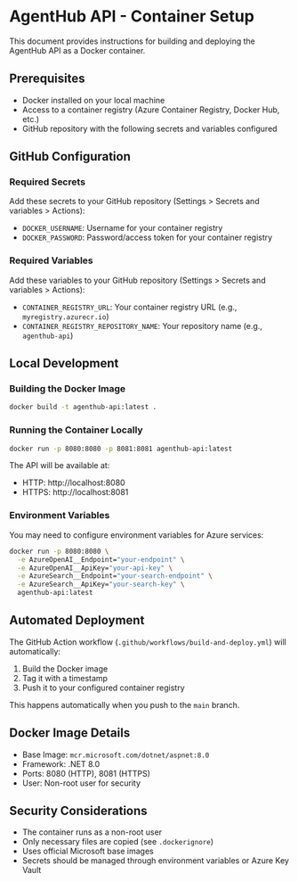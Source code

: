 # AgentHub API - Container Setup

This document provides instructions for building and deploying the AgentHub API as a Docker container.

## Prerequisites

- Docker installed on your local machine
- Access to a container registry (Azure Container Registry, Docker Hub, etc.)
- GitHub repository with the following secrets and variables configured

## GitHub Configuration

### Required Secrets
Add these secrets to your GitHub repository (Settings > Secrets and variables > Actions):

- `DOCKER_USERNAME`: Username for your container registry
- `DOCKER_PASSWORD`: Password/access token for your container registry

### Required Variables
Add these variables to your GitHub repository (Settings > Secrets and variables > Actions):

- `CONTAINER_REGISTRY_URL`: Your container registry URL (e.g., `myregistry.azurecr.io`)
- `CONTAINER_REGISTRY_REPOSITORY_NAME`: Your repository name (e.g., `agenthub-api`)

## Local Development

### Building the Docker Image
```bash
docker build -t agenthub-api:latest .
```

### Running the Container Locally
```bash
docker run -p 8080:8080 -p 8081:8081 agenthub-api:latest
```

The API will be available at:
- HTTP: http://localhost:8080
- HTTPS: http://localhost:8081

### Environment Variables
You may need to configure environment variables for Azure services:

```bash
docker run -p 8080:8080 \
  -e AzureOpenAI__Endpoint="your-endpoint" \
  -e AzureOpenAI__ApiKey="your-api-key" \
  -e AzureSearch__Endpoint="your-search-endpoint" \
  -e AzureSearch__ApiKey="your-search-key" \
  agenthub-api:latest
```

## Automated Deployment

The GitHub Action workflow (`.github/workflows/build-and-deploy.yml`) will automatically:

1. Build the Docker image
2. Tag it with a timestamp
3. Push it to your configured container registry

This happens automatically when you push to the `main` branch.

## Docker Image Details

- Base Image: `mcr.microsoft.com/dotnet/aspnet:8.0`
- Framework: .NET 8.0
- Ports: 8080 (HTTP), 8081 (HTTPS)
- User: Non-root user for security

## Security Considerations

- The container runs as a non-root user
- Only necessary files are copied (see `.dockerignore`)
- Uses official Microsoft base images
- Secrets should be managed through environment variables or Azure Key Vault
